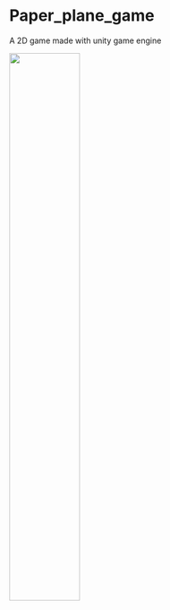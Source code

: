 # Paper_plane_game
A 2D game made with unity game engine
<!--  ![paperplane gameplay](https://github.com/AbdurRafay2004/Paper_plane_game/assets/99770288/6feabe50-c552-437e-a22c-d2153305785c)  -->
<div align="left"> <a href = "https://github.com/AbdurRafay2004#hey-there--im-abdur-rafay-pursuing-bsc-in-cse-">
  <img width=50% src="https://github.com/AbdurRafay2004/Paper_plane_game/assets/99770288/6feabe50-c552-437e-a22c-d2153305785c" />
</a>

